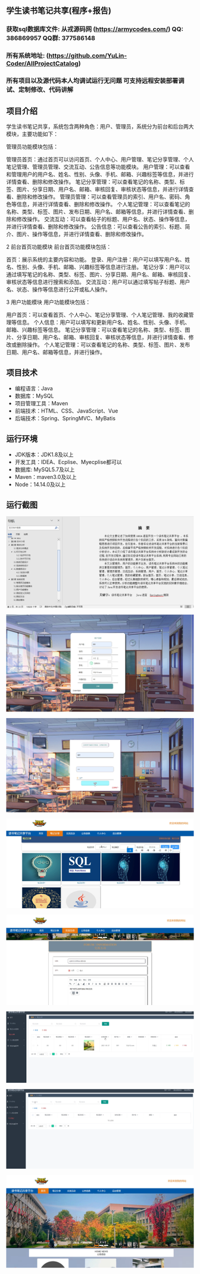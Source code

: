 ## 学生读书笔记共享(程序+报告)

###  获取sql数据库文件: 从戎源码网 (https://armycodes.com/) QQ: 386869957 QQ群: 377586148
###  所有系统地址: (https://github.com/YuLin-Coder/AllProjectCatalog) 
###  所有项目以及源代码本人均调试运行无问题 可支持远程安装部署调试、定制修改、代码讲解

## 项目介绍
学生读书笔记共享，系统包含两种角色：用户、管理员，系统分为前台和后台两大模块，主要功能如下：

管理员功能模块包括：

管理员首页：通过首页可以访问首页、个人中心、用户管理、笔记分享管理、个人笔记管理、管理员管理、交流互动、公告信息等功能模块。
用户管理：可以查看和管理用户的用户名、姓名、性别、头像、手机、邮箱、兴趣标签等信息，并进行详情查看、删除和修改操作。
笔记分享管理：可以查看笔记的名称、类型、标签、图片、分享日期、用户名、邮箱、审核回复、审核状态等信息，并进行详情查看、删除和修改操作。
管理员管理：可以查看管理员的索引、用户名、密码、角色等信息，并进行详情查看、删除和修改操作。
个人笔记管理：可以查看笔记的名称、类型、标签、图片、发布日期、用户名、邮箱等信息，并进行详情查看、删除和修改操作。
交流互动：可以查看帖子的标题、用户名、状态、操作等信息，并进行详情查看、删除和修改操作。
公告信息：可以查看公告的索引、标题、简介、图片、操作等信息，并进行详情查看、删除和修改操作。


2 前台首页功能模块
前台首页功能模块包括：

首页：展示系统的主要内容和功能。
登录、用户注册：用户可以填写用户名、姓名、性别、头像、手机、邮箱、兴趣标签等信息进行注册。
笔记分享：用户可以通过填写笔记的名称、类型、标签、图片、分享日期、用户名、邮箱、审核回复、审核状态等信息进行搜索和添加。
交流互动：用户可以通过填写帖子标题、用户名、状态、操作等信息进行公开或私人操作。

3 用户功能模块
用户功能模块包括：

用户首页：可以查看首页、个人中心、笔记分享管理、个人笔记管理、我的收藏管理等信息。
个人信息：用户可以填写和更新用户名、姓名、性别、头像、手机、邮箱、兴趣标签等信息。
笔记分享管理：可以查看笔记的名称、类型、标签、图片、分享日期、用户名、邮箱、审核回复、审核状态等信息，并进行详情查看、修改或删除操作。
个人笔记管理：可以查看笔记的名称、类型、标签、图片、发布日期、用户名、邮箱等信息，并进行操作。

## 项目技术
- 编程语言：Java
- 数据库：MySQL
- 项目管理工具：Maven
- 前端技术：HTML、CSS、JavaScript、Vue
- 后端技术：Spring、SpringMVC、MyBatis

## 运行环境
- JDK版本：JDK1.8及以上
- 开发工具：IDEA、Ecplise、Myecplise都可以
- 数据库: MySQL5.7及以上
- Maven：maven3.0及以上
- Node：14.14.0及以上

## 运行截图
![](screenshot/1.png)

![](screenshot/2.png)

![](screenshot/3.png)

![](screenshot/4.png)

![](screenshot/5.png)

![](screenshot/6.png)

![](screenshot/7.png)

![](screenshot/8.png)
